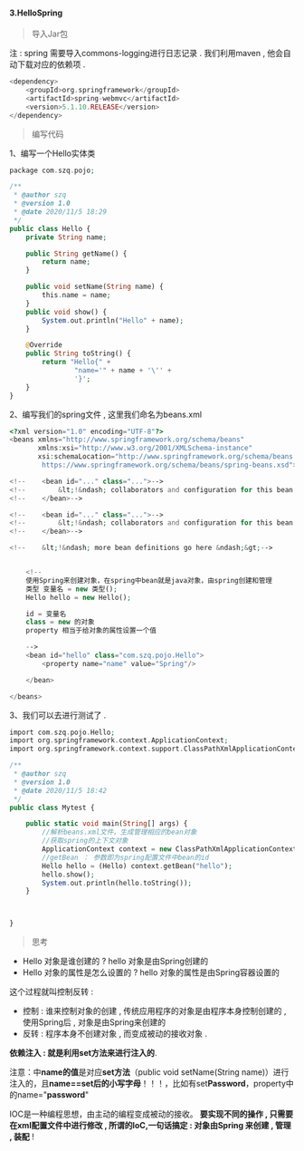 #### 3.HelloSpring

> 导入Jar包

注 : spring 需要导入commons-logging进行日志记录 . 我们利用maven , 他会自动下载对应的依赖项 .

```php
<dependency>
    <groupId>org.springframework</groupId>
    <artifactId>spring-webmvc</artifactId>
    <version>5.1.10.RELEASE</version>
</dependency>
```

> 编写代码

1、编写一个Hello实体类

```php
package com.szq.pojo;

/**
 * @author szq
 * @version 1.0
 * @date 2020/11/5 18:29
 */
public class Hello {
    private String name;

    public String getName() {
        return name;
    }

    public void setName(String name) {
        this.name = name;
    }
    public void show() {
        System.out.println("Hello" + name);
    }

    @Override
    public String toString() {
        return "Hello{" +
                "name='" + name + '\'' +
                '}';
    }
}

```

2、编写我们的spring文件 , 这里我们命名为beans.xml

```php
<?xml version="1.0" encoding="UTF-8"?>
<beans xmlns="http://www.springframework.org/schema/beans"
       xmlns:xsi="http://www.w3.org/2001/XMLSchema-instance"
       xsi:schemaLocation="http://www.springframework.org/schema/beans
        https://www.springframework.org/schema/beans/spring-beans.xsd">

<!--    <bean id="..." class="...">-->
<!--        &lt;!&ndash; collaborators and configuration for this bean go here &ndash;&gt;-->
<!--    </bean>-->

<!--    <bean id="..." class="...">-->
<!--        &lt;!&ndash; collaborators and configuration for this bean go here &ndash;&gt;-->
<!--    </bean>-->

<!--    &lt;!&ndash; more bean definitions go here &ndash;&gt;-->


    <!--
    使用Spring来创建对象，在spring中bean就是java对象，由spring创建和管理
    类型 变量名 = new 类型();
    Hello hello = new Hello();

    id = 变量名
    class = new 的对象
    property 相当于给对象的属性设置一个值

    -->
    <bean id="hello" class="com.szq.pojo.Hello">
        <property name="name" value="Spring"/>

    </bean>

</beans>
```

3、我们可以去进行测试了 .

```php
import com.szq.pojo.Hello;
import org.springframework.context.ApplicationContext;
import org.springframework.context.support.ClassPathXmlApplicationContext;

/**
 * @author szq
 * @version 1.0
 * @date 2020/11/5 18:42
 */
public class Mytest {

    public static void main(String[] args) {
        //解析beans.xml文件，生成管理相应的bean对象
        //获取spring的上下文对象
        ApplicationContext context = new ClassPathXmlApplicationContext("beans.xml");
        //getBean ： 参数即为spring配置文件中bean的id
        Hello hello = (Hello) context.getBean("hello");
        hello.show();
        System.out.println(hello.toString());
    }



}

```

> 思考

- Hello 对象是谁创建的 ?  hello 对象是由Spring创建的
- Hello 对象的属性是怎么设置的 ?  hello 对象的属性是由Spring容器设置的

这个过程就叫控制反转 :

- 控制 : 谁来控制对象的创建 , 传统应用程序的对象是由程序本身控制创建的 , 使用Spring后 , 对象是由Spring来创建的
- 反转 : 程序本身不创建对象 , 而变成被动的接收对象 .

**依赖注入 : 就是利用set方法来进行注入的**.

注意：<property name="name" value="***"/>中**name的值**是对应**set方法**（public void setName(String name)）进行注入的，且**name==set后的小写字母**！！！，比如有set**Password**，property中的name="**password**"

IOC是一种编程思想，由主动的编程变成被动的接收。 **要实现不同的操作 , 只需要在xml配置文件中进行修改 , 所谓的IoC,一句话搞定 : 对象由Spring 来创建 , 管理 , 装配** !

